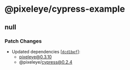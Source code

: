 # @pixeleye/cypress-example

## null

### Patch Changes

- Updated dependencies [[`dcd1bef`](https://github.com/pixeleye-io/pixeleye/commit/dcd1befed1854a7977af13148503058c6ca95465)]:
  - pixeleye@0.3.10
  - @pixeleye/cypress@0.2.4
